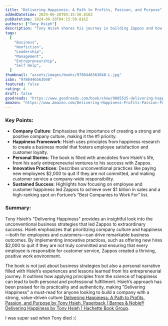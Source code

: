 ```yaml
---
title: "Delivering Happiness: A Path to Profits, Passion, and Purpose"
addedDatetime: 2024-06-20T04:15:50.816Z
pubDatetime: 2024-06-20T04:15:50.816Z
authors: ["Tony Hsieh"]
description: "Tony Hsieh shares his journey in building Zappos and how focusing on company culture and employee happiness led to enormous success."
tags:
  [
    "Business",
    "Nonfiction",
    "Leadership",
    "Management",
    "Entrepreneurship",
    "Self Help",
  ]
thumbnail: "assets/images/books/9780446563048-L.jpg"
isbn: "9780446563048"
featured: false
rating: 4
draft: false
goodreads: "https://www.goodreads.com/book/show/9805525-delivering-happiness"
amazon: "https://www.amazon.com/Delivering-Happiness-Profits-Passion-Purpose/dp/0446563048"
---
```


### Key Points:

- **Company Culture**: Emphasizes the importance of creating a strong and positive company culture, making it the #1 priority.
- **Happiness Framework**: Hsieh uses principles from happiness research to create a business model that fosters employee satisfaction and customer loyalty.
- **Personal Stories**: The book is filled with anecdotes from Hsieh's life, from his early entrepreneurial ventures to his success with Zappos.
- **Innovative Practices**: Describes unconventional practices like paying new employees $2,000 to quit if they are not committed, and making customer service a company-wide responsibility.
- **Sustained Success**: Highlights how focusing on employee and customer happiness led Zappos to achieve over $1 billion in sales and a high-ranking spot on Fortune’s “Best Companies to Work For” list.

### Summary:

Tony Hsieh’s "Delivering Happiness" provides an insightful look into the unconventional business strategies that led Zappos to extraordinary success. Hsieh emphasizes that prioritizing company culture and happiness—both for employees and customers—can drive remarkable business outcomes. By implementing innovative practices, such as offering new hires $2,000 to quit if they are not truly committed and ensuring that every employee is responsible for customer service, Zappos created a thriving, positive work environment.

The book is not just about business strategies but also a personal narrative filled with Hsieh’s experiences and lessons learned from his entrepreneurial journey. It outlines how applying principles from the science of happiness can lead to both personal and professional fulfillment. Hsieh’s approach has been praised for its practicality and authenticity, making "Delivering Happiness" a must-read for anyone looking to build a company with a strong, value-driven culture [Delivering Happiness: A Path to Profits, Passion, and Purpose by Tony Hsieh, Paperback | Barnes & Noble®](https://www.barnesandnoble.com/w/delivering-happiness-tony-hsieh/1100830857) [Delivering Happiness by Tony Hsieh | Hachette Book Group](https://www.hachettebookgroup.com/titles/tony-hsieh/delivering-happiness/9780446563048/?lens=grand-central-publishing).

I was super sad when Tony died :(
